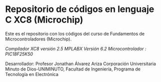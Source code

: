 # Repositorio de códigos en lenguaje C XC8 (Microchip)

Este es el repositorio con los códigos del curso de Fundamentos de Microcontroladores (Microchip).

*Compilador XC8 versión 2.5*
*MPLABX Versión 6.2*
*Microcontrolador : PIC18F25K50*


Desarrollador: Profesor Jonathan Álvarez Ariza
Corporación Universitaria Minuto de Dios-UNIMINUTO, Facultad de Ingeniería, Programa de Tecnología en Electrónica
